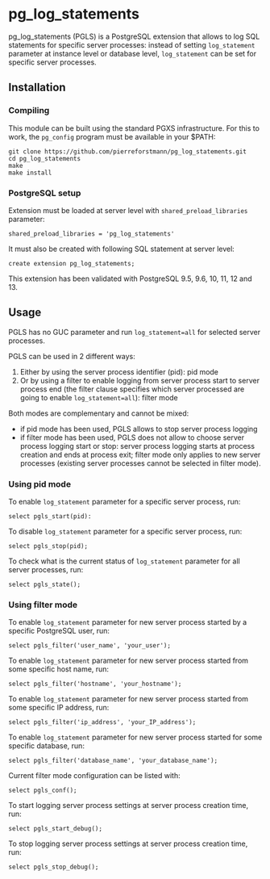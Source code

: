 # pg_log_statements

pg_log_statements (PGLS) is a PostgreSQL extension that allows to log SQL statements for specific server processes: instead of setting `log_statement` parameter at instance level or database level, `log_statement` can be set for specific server processes.

## Installation
### Compiling

This module can be built using the standard PGXS infrastructure. For this to work, the `pg_config` program must be available in your $PATH:


    git clone https://github.com/pierreforstmann/pg_log_statements.git 
    cd pg_log_statements 
    make 
    make install 


### PostgreSQL setup

Extension must be loaded at server level with `shared_preload_libraries` parameter:

    shared_preload_libraries = 'pg_log_statements'
     

It must also be created with following SQL statement at server level:

    create extension pg_log_statements;

This extension has been validated with PostgreSQL 9.5, 9.6, 10, 11, 12 and 13.

## Usage

PGLS has no GUC parameter and run `log_statement=all` for selected server processes.

PGLS can be used in 2 different ways:

1. Either by using the server process identifier (pid): pid mode
2. Or by using a filter to enable logging from server process start to server process end (the filter clause specifies which server processed are going to enable `log_statement=all`): filter mode

Both modes are complementary and cannot be mixed:
- if pid mode has been used, PGLS allows to stop server process logging
- if filter mode has been used, PGLS does not allow to choose server process logging start or stop: server process logging starts at process creation and ends at process exit; filter mode only applies to new server processes (existing server processes cannot be selected in filter mode).

### Using pid mode

To enable `log_statement` parameter for a specific server process, run:

    select pgls_start(pid):
  
To disable `log_statement` parameter for a specific server process, run:

    select pgls_stop(pid);
  
To check what is the current status of `log_statement` parameter for all server processes, run:

    select pgls_state();

### Using filter mode

To enable `log_statement` parameter for new server process started by a specific PostgreSQL user, run:

`select pgls_filter('user_name', 'your_user');`
    
To enable `log_statement` parameter for new server process started from some specific host name, run:

`select pgls_filter('hostname', 'your_hostname');`
    
To enable `log_statement` parameter for new server process started from some specific IP address, run:

`select pgls_filter('ip_address', 'your_IP_address');`
    
To enable `log_statement` parameter for new server process started for some specific database, run:

`select pgls_filter('database_name', 'your_database_name');`
    
Current filter mode configuration can be listed with:

`select pgls_conf();`
    
To start logging server process settings at server process creation time, run:

`select pgls_start_debug();`
    
To stop logging server process settings at server process creation time, run:

`select pgls_stop_debug();`
    

